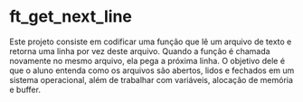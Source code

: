 # ft_get_next_line
Este projeto consiste em codificar uma função que lê um arquivo de texto e retorna uma linha por vez deste arquivo. Quando a função é chamada novamente no mesmo 
arquivo, ela pega a próxima linha.
O objetivo dele é que o aluno entenda como os arquivos são abertos, lidos e fechados em um sistema operacional, além de trabalhar com variáveis, alocação de memória 
e buffer.
